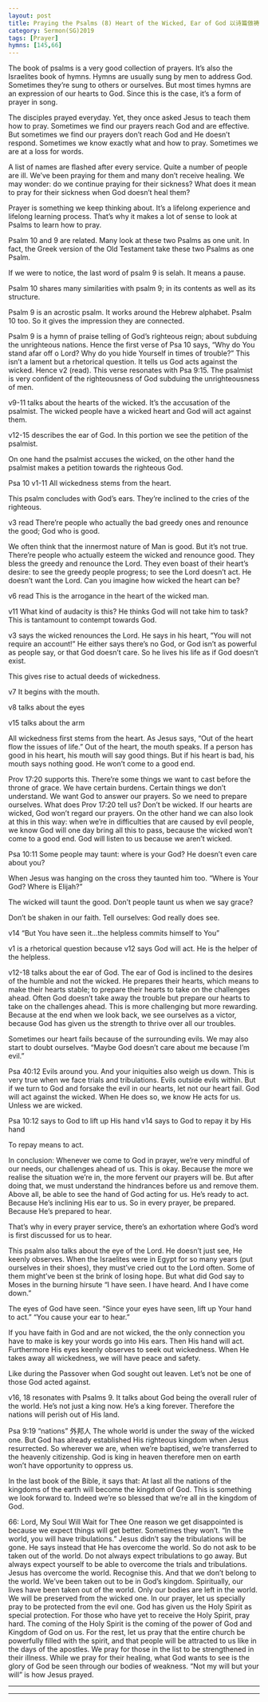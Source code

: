 ```yaml
---
layout: post
title: Praying the Psalms (8) Heart of the Wicked, Ear of God 以诗篇做祷告（八）恶人的心，真神的耳
category: Sermon(SG)2019
tags: [Prayer]
hymns: [145,66]
---
```




The book of psalms is a very good collection of prayers. It’s also the Israelites book of hymns. Hymns are usually sung by men to address God. Sometimes they’re sung to others or ourselves. But most times hymns are an expression of our hearts to God. Since this is the case, it’s a form of prayer in song. 

The disciples prayed everyday. Yet, they once asked Jesus to teach them how to pray. Sometimes we find our prayers reach God and are effective. But sometimes we find our prayers don’t reach God and He doesn’t respond. Sometimes we know exactly what and how to pray. Sometimes we are at a loss for words. 

A list of names are flashed after every service. Quite a number of people are ill. We’ve been praying for them and many don’t receive healing. We may wonder: do we continue praying for their sickness? What does it mean to pray for their sickness when God doesn’t heal them?

Prayer is something we keep thinking about. It’s a lifelong experience and lifelong learning process. That’s why it makes a lot of sense to look at Psalms to learn how to pray. 

Psalm 10 and 9 are related. Many look at these two Psalms as one unit. In fact, the Greek version of the Old Testament take these two Psalms as one Psalm. 

If we were to notice, the last word of psalm 9 is selah. It means a pause. 

Psalm 10 shares many similarities with psalm 9; in its contents as well as its structure. 

Psalm 9 is an acrostic psalm. It works around the Hebrew alphabet. Psalm 10 too. So it gives the impression they are connected.

Psalm 9 is a hymn of praise telling of God’s righteous reign; about subduing the unrighteous nations. Hence the first verse of Psa 10 says, “Why do You stand afar off o Lord? Why do you hide Yourself in times of trouble?”
This isn’t a lament but a rhetorical question. It tells us God acts against the wicked. Hence v2 (read). This verse resonates with Psa 9:15. The psalmist is very confident of the righteousness of God subduing the unrighteousness of men. 

v9-11 talks about the hearts of the wicked. It’s the accusation of the psalmist. The wicked people have a wicked heart and God will act against them. 

v12-15 describes the ear of God. In this portion we see the petition of the psalmist. 

On one hand the psalmist accuses the wicked, on the other hand the psalmist makes a petition towards the righteous God.

Psa 10
v1-11
All wickedness stems from the heart. 

This psalm concludes with God’s ears. They’re inclined to the cries of the righteous. 

v3 read 
There’re people who actually the bad greedy ones and renounce the good; God who is good. 

We often think that the innermost nature of Man is good. But it’s not true. There’re people who actually esteem the wicked and renounce good. They bless the greedy and renounce the Lord. They even boast of their heart’s desire: to see the greedy people progress; to see the Lord doesn’t act. He doesn’t want the Lord. Can you imagine how wicked the heart can be? 

v6 read
This is the arrogance in the heart of the wicked man. 

v11
What kind of audacity is this? He thinks God will not take him to task? This is tantamount to contempt towards God. 

v3 says the wicked renounces the Lord. He says in his heart, “You will not require an account!” He either says there’s no God, or God isn’t as powerful as people say, or that God doesn’t care. So he lives his life as if God doesn’t exist. 

This gives rise to actual deeds of wickedness. 

v7 It begins with the mouth. 

v8 talks about the eyes 

v15 talks about the arm

All wickedness first stems from the heart. As Jesus says, “Out of the heart flow the issues of life.” Out of the heart, the mouth speaks. If a person has good in his heart, his mouth will say good things. But if his heart is bad, his mouth says nothing good. He won’t come to a good end. 

Prov 17:20 supports this.
There’re some things we want to cast before the throne of grace. We have certain burdens. Certain things we don’t understand. We want God to answer our prayers. So we need to prepare ourselves. What does Prov 17:20 tell us? Don’t be wicked. If our hearts are wicked, God won’t regard our prayers. On the other hand we can also look at this in this way: when we’re in difficulties that are caused by evil people, we know God will one day bring all this to pass, because the wicked won’t come to a good end. God will listen to us because we aren’t wicked. 

Psa 10:11
Some people may taunt: where is your God? He doesn’t even care about you?

When Jesus was hanging on the cross they taunted him too. “Where is Your God? Where is Elijah?”

The wicked will taunt the good. Don’t people taunt us when we say grace?

Don’t be shaken in our faith. Tell ourselves: God really does see.

v14 “But You have seen it...the helpless commits himself to You”

v1 is a rhetorical question because v12 says God will act. He is the helper of the helpless. 

v12-18 talks about the ear of God. 
The ear of God is inclined to the desires of the humble and not the wicked. He prepares their hearts, which means to make their hearts stable; to prepare their hearts to take on the challenges ahead. Often God doesn’t take away the trouble but prepare our hearts to take on the challenges ahead. This is more challenging but more rewarding. Because at the end when we look back, we see ourselves as a victor, because God has given us the strength to thrive over all our troubles. 

Sometimes our heart fails because of the surrounding evils. We may also start to doubt ourselves. “Maybe God doesn’t care about me because I’m evil.”

Psa 40:12
Evils around you. And your iniquities also weigh us down. This is very true when we face trials and tribulations. Evils outside evils within. But if we turn to God and forsake the evil in our hearts, let not our heart fail. God will act against the wicked. When He does so, we know He acts for us. Unless we are wicked. 

Psa 10:12 says to God to lift up His hand
v14 says to God to repay it by His hand

To repay means to act.

In conclusion:
Whenever we come to God in prayer, we’re very mindful of our needs, our challenges ahead of us. This is okay. Because the more we realise the situation we’re in, the more fervent our prayers will be. But after doing that, we must understand the hindrances before us and remove them. Above all, be able to see the hand of God acting for us. He’s ready to act. Because He’s inclining His ear to us. So in every prayer, be prepared. Because He’s prepared to hear. 

That’s why in every prayer service, there’s an exhortation where God’s word is first discussed for us to hear. 

This psalm also talks about the eye of the Lord. He doesn’t just see, He keenly observes. When the Israelites were in Egypt for so many years (put ourselves in their shoes), they must’ve cried out to the Lord often. Some of them might’ve been st the brink of losing hope. But what did God say to Moses in the burning hirsute “I have seen. I have heard. And I have come down.”

The eyes of God have seen. “Since your eyes have seen, lift up Your hand to act.” “You cause your ear to hear.”

If you have faith in God and are not wicked, the the only connection you have to make is key your words go into His ears. Then His hand will act. Furthermore His eyes keenly observes to seek out wickedness. When He takes away all wickedness, we will have peace and safety. 

Like during the Passover when God sought out leaven. Let’s not be one of those God acted against. 

v16, 18 resonates with Psalms 9. It talks about God being the overall ruler of the world. He’s not just a king now. He’s a king forever. Therefore the nations will perish out of His land. 

Psa 9:19
“nations” 外邦人
The whole world is under the sway of the wicked one. But God has already established His righteous kingdom when Jesus resurrected. So wherever we are, when we’re baptised, we’re transferred to the heavenly citizenship. God is king in heaven therefore men on earth won’t have opportunity to oppress us. 

In the last book of the Bible, it says that:
At last all the nations of the kingdoms of the earth will become the kingdom of God. This is something we look forward to. Indeed we’re so blessed that we’re all in the kingdom of God. 

66: Lord, My Soul Will Wait for Thee
One reason we get disappointed is because we expect things will get better. Sometimes they won’t. “In the world, you will have tribulations.” Jesus didn’t say the tribulations will be gone. He says instead that He has overcome the world. So do not ask to be taken out of the world. Do not always expect tribulations to go away. But always expect yourself to be able to overcome the trials and tribulations. Jesus has overcome the world. Recognise this. And that we don’t belong to the world. We’ve been taken out to be in God’s kingdom. Spiritually, our lives have been taken out of the world. Only our bodies are left in the world. We will be preserved from the wicked one. In our prayer, let us specially pray to be protected from the evil one. God has given us the Holy Spirit as special protection. For those who have yet to receive the Holy Spirit, pray hard. The coming of the Holy Spirit is the coming of the power of God and Kingdom of God on us. For the rest, let us pray that the entire church be powerfully filled with the spirit, and that people will be attracted to us like in the days of the apostles. We pray for those in the list to be strengthened in their illness. While we pray for their healing, what God wants to see is the glory of God be seen through our bodies of weakness. “Not my will but your will” is how Jesus prayed.




----
****

